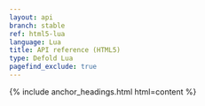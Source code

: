 ```yaml
---
layout: api
branch: stable
ref: html5-lua
language: Lua
title: API reference (HTML5)
type: Defold Lua
pagefind_exclude: true
---
```

{% include anchor_headings.html html=content %}
